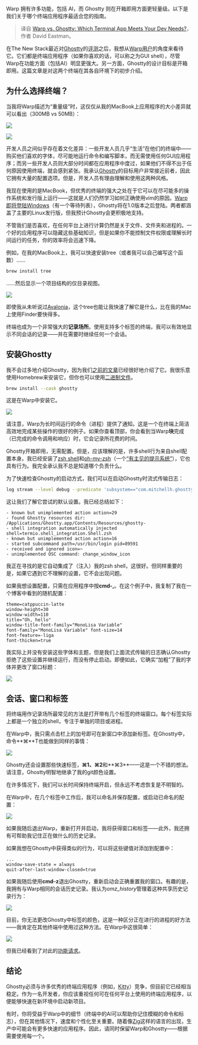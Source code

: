 
<!--
title: Warp vs. Ghostty：哪个终端应用更符合你的开发需求？
cover: https://cdn.thenewstack.io/media/2025/01/b4c24844-zyanya-citlalli-dhv25adxf74-unsplashb.jpg
-->

Warp 拥有许多功能，包括 AI，而 Ghostty 则在开箱即用方面更轻量级。以下是我们关于哪个终端应用程序最适合您的指南。

> 译自 [Warp vs. Ghostty: Which Terminal App Meets Your Dev Needs?](https://thenewstack.io/warp-vs-ghostty-which-terminal-app-meets-your-dev-needs/)，作者 David Eastman。

在The New Stack最近对[Ghostty](https://thenewstack.io/ghostty-will-get-you-excited-about-using-a-terminal-again/)的[评测](https://thenewstack.io/ghostty-will-get-you-excited-about-using-a-terminal-again/)之后，我想从[Warp用户](https://thenewstack.io/a-review-of-warp-another-rust-based-terminal/)的角度来看待它。它们都是终端应用程序（如果你喜欢的话，可以称之为GUI shell），尽管Warp在功能方面（包括AI）明显更强大。另一方面，Ghostty的设计目标是开箱即用。这篇文章是对这两个终端在其各自环境下的初步介绍。

## 为什么选择终端？

当我将Warp描述为“重量级”时，这仅仅从我的MacBook上应用程序的大小差异就可以看出（300MB vs 50MB）：

![](https://cdn.thenewstack.io/media/2025/01/f5ddec62-image.png)

![](https://cdn.thenewstack.io/media/2025/01/8d357701-image-1.png)

开发人员之间似乎存在着文化差异：一些开发人员几乎“生活”在他们的终端中——购买他们喜欢的字体，尽可能地运行命令和编写脚本，而无需使用任何GUI应用程序；而另一些开发人员则大部分时间都在应用程序中度过，如果他们不得不出于任何原因使用终端，就会感到紧张。我承认[Ghostty](https://thenewstack.io/ghostty-will-get-you-excited-about-using-a-terminal-again/)的目标用户非常接近前者，因此它拥有大量的配置选项。但是，开发人员有理由理解和使用这两种风格。

我现在使用的是MacBook，但优秀的终端的强大之处在于它可以在尽可能多的操作系统和发行版上运行——这就是人们仍然学习如何正确使用vim的原因。[Warp即将登陆Windows](https://www.warp.dev/windows-terminal)（有一个等待列表），Ghostty将在1.0版本之后登陆。两者都涵盖了主要的Linux发行版，但我预计Ghostty会更积极地支持。

不管我们是否喜欢，在任何平台上进行计算仍然是关于文件、文件夹和进程的。一个好的应用程序可以隐藏这些基础知识，但是如果你不能控制文件权限或理解长时间运行的任务，你的效率将会迅速下降。

例如，在我的MacBook上，我可以快速安装tree（或者我可以自己编写这个函数）……

```bash
brew install tree
```

……然后显示一个项目结构的仅目录视图。

![](https://cdn.thenewstack.io/media/2025/01/4536b6a7-image-2-484x1024.png)

即使我从未听说过[Avalonia](https://thenewstack.io/avalonia-an-open-source-option-for-cross-platform-ui-work/)，这个tree也能让我快速了解它是什么，比在我的Mac上使用Finder要快得多。

终端也成为一个非常强大的**记录场所**。使用支持多个标签的终端，我可以有效地显示不同会话的记录——并在需要时继续任何一个会话。

## 安装Ghostty

我不会过多地介绍Ghostty，因为我们[之前的文章](https://thenewstack.io/ghostty-will-get-you-excited-about-using-a-terminal-again/)已经很好地介绍了它。我很乐意使用Homebrew来安装它，但你也可以使用[二进制文件](https://ghostty.org/download)。

```bash
brew install --cask ghostty
```

这是在Warp中安装它。

![](https://cdn.thenewstack.io/media/2025/01/d47df824-image-3-1024x687.png)

请注意，Warp为长时间运行的命令（进程）提供了通知。这是一个在终端上简洁高效地完成某些操作的很好的例子。如果你查看顶部，你会看到当Warp**块**完成（已完成的命令调用和响应）时，它会记录所花费的时间。

Ghostty开箱即用，无需配置。但是，应该理解的是，许多shell行为来自shell配置本身。我已经安装了[zsh shell](https://www.zsh.org/)和[oh-my-zsh](https://ohmyz.sh/)（一个[“有主见的提示系统”](https://thenewstack.io/fosdem-24-can-the-unix-shell-be-improved-hell-yes/)），它也具有行为。我完全承认我不总是知道哪个负责什么。

为了快速检查Ghostty的启动方式，我们可以在启动Ghostty时流式传输日志：

```bash
log stream --level debug --predicate 'subsystem=="com.mitchellh.ghostty"'
```

这让我们了解它尝试的默认设置。我已经总结如下：

```
- known but unimplemented action action=29
- found Ghostty resources dir: /Applications/Ghostty.app/Contents/Resources/ghostty-
- shell integration automatically injected shell=termio.shell_integration.Shell.zsh
- known but unimplemented action action=16
- started subcommand path=/usr/bin/login pid=89591
- received and ignored icon=~
- unimplemented OSC command: change_window_icon
```

我正在寻找的是它自动集成了（注入）我的zsh shell，这很好。但同样重要的是，如果它遇到它不理解的设置，它不会出现问题。

如果我想设置配置，只需在应用程序中按**cmd-,**。在这个例子中，我复制了我在一个博客中看到的随机配置：

```
theme=catppuccin-latte 
window-height=30 
window-width=110 
title="Oh, hello" 
window-title-font-family="MonoLisa Variable" 
font-family="MonoLisa Variable" font-size=14 
font-feature=-liga
font-thicken=true
```

我实际上并没有安装这些字体和主题，但是我们上面流式传输的日志确认Ghostty拒绝了这些设置并继续运行，而没有停止启动。即便如此，它确实“加粗”了我的字体并更改了窗口标题：

![](https://cdn.thenewstack.io/media/2025/01/1c356d83-image-4-1024x269.png)

## 会话、窗口和标签

将终端用作记录场所最常见的方法是打开带有几个标签的终端窗口。每个标签实际上都是一个独立的shell，专注于单独的项目或进程。

在Warp中，我只需点击栏上的加号即可在新窗口中添加新标签。在Ghostty中，命令**⌘**T也能做到同样的事情：

![](https://cdn.thenewstack.io/media/2025/01/18e27bb2-image-5-1024x246.png)

Ghostty还会设置那些快速标签，**⌘1、⌘2**和**⌘3**——这是一个不错的想法。请注意，Ghostty明智地继承了我的git颜色设置。

在许多情况下，我们可以长时间保持终端开启，但永远不考虑恢复是不明智的。

在Warp中，在几个标签中工作后，我可以命名并保存配置，或启动已命名的配置：

![](https://cdn.thenewstack.io/media/2025/01/4aa63502-image-6.png)

如果我随后退出Warp，重新打开并启动，我将获得窗口和标签——此外，我还拥有可帮助我记住正在做什么的历史记录。

如果我想在Ghostty中获得类似的行为，可以将这些键值对添加到配置中：

```
...
window-save-state = always 
quit-after-last-window-closed=true
```

如果我随后使用**cmd**–**z**退出Ghostty，重新启动会正确重置我的窗口。有趣的是，我拥有与Warp相同的会话历史记录。我认为*omz_history*管理着这种共享历史记录行为：

![](https://cdn.thenewstack.io/media/2025/01/498e1c93-image-7-1024x540.png)

目前，你无法更改Ghostty中标签的颜色，这是一种区分正在进行的进程的好方法——我肯定在其他终端中使用过这种方法。在Warp中这很简单：

![](https://cdn.thenewstack.io/media/2025/01/f6e4b8bc-image-9-1024x246.png)

但我已经看到了对此的[功能请求](https://github.com/ghostty-org/ghostty/issues/2509)。

## 结论

Ghostty必须与许多优秀的终端应用程序（例如，[Kitty](https://sw.kovidgoyal.net/kitty/)）竞争，但目前它已经相当稳定。作为一名开发者，你应该重视任何可在任何平台上使用的终端应用程序，以便能够快速在新环境中启动新项目。

有时，你将受益于Warp中的细节（终端中的AI可以帮助你记住模糊的命令和标志），但在其他情况下，速度和个性化至关重要。随着像[Zig](https://thenewstack.io/introduction-to-zig-a-potential-heir-to-c/)这样的语言的出现，生产中可能会有更多快速的应用程序。因此，请同时保留Warp和Ghostty——根据需要使用每一个。
